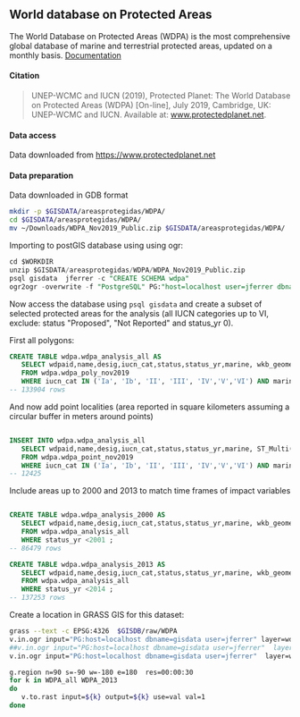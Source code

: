 ## World database on Protected Areas

The World Database on Protected Areas (WDPA) is the most comprehensive global database of marine and terrestrial protected areas, updated on a monthly basis.
[Documentation](http://pp-import-production.s3.amazonaws.com/WDPA_Manual_1_5.pdf)

#### Citation

> UNEP-WCMC and IUCN (2019), Protected Planet: The World Database on Protected Areas (WDPA) [On-line], July 2019, Cambridge, UK: UNEP-WCMC and IUCN. Available at: www.protectedplanet.net.

#### Data access

Data downloaded  from https://www.protectedplanet.net

#### Data preparation

Data downloaded in GDB format

```sh
mkdir -p $GISDATA/areasprotegidas/WDPA/
cd $GISDATA/areasprotegidas/WDPA/
mv ~/Downloads/WDPA_Nov2019_Public.zip $GISDATA/areasprotegidas/WDPA/

```

Importing to postGIS database using using ogr:

```sql
cd $WORKDIR
unzip $GISDATA/areasprotegidas/WDPA/WDPA_Nov2019_Public.zip
psql gisdata  jferrer -c "CREATE SCHEMA wdpa"
ogr2ogr -overwrite -f "PostgreSQL" PG:"host=localhost user=jferrer dbname=gisdata" -lco SCHEMA=wdpa $WORKDIR/WDPA_Nov2019_Public/WDPA_Nov2019_Public.gdb

```

Now access the database using `psql gisdata` and create a subset of selected protected areas for the analysis (all IUCN categories up to VI, exclude: status "Proposed", "Not Reported" and status_yr  0).

First all polygons:

```sql
CREATE TABLE wdpa.wdpa_analysis_all AS
   SELECT wdpaid,name,desig,iucn_cat,status,status_yr,marine, wkb_geometry
   FROM wdpa.wdpa_poly_nov2019
   WHERE iucn_cat IN ('Ia', 'Ib', 'II', 'III', 'IV','V','VI') AND marine IN ('0','1','2') AND desig_type IN ('National','Regional','International') AND status IN ('Adopted', 'Designated', 'Established', 'Inscribed') AND status_yr > 0;
-- 133904 rows
```

And now add point localities (area reported in square kilometers assuming a circular buffer in meters around points)
```sql

INSERT INTO wdpa.wdpa_analysis_all
   SELECT wdpaid,name,desig,iucn_cat,status,status_yr,marine, ST_Multi(ST_BUFFER(wkb_geometry::geography,SQRT((rep_area*1000000)/3.14))::geometry)
   FROM wdpa.wdpa_point_nov2019
   WHERE iucn_cat IN ('Ia', 'Ib', 'II', 'III', 'IV','V','VI') AND marine IN ('0','1','2') AND desig_type IN ('National','Regional','International') AND status IN ('Adopted', 'Designated', 'Established', 'Inscribed') AND status_yr > 0;
-- 12425

```
Include areas up to 2000 and 2013 to match time frames of impact variables

```sql

CREATE TABLE wdpa.wdpa_analysis_2000 AS
   SELECT wdpaid,name,desig,iucn_cat,status,status_yr,marine, wkb_geometry
   FROM wdpa.wdpa_analysis_all
   WHERE status_yr <2001 ;
-- 86479 rows

CREATE TABLE wdpa.wdpa_analysis_2013 AS
   SELECT wdpaid,name,desig,iucn_cat,status,status_yr,marine, wkb_geometry
   FROM wdpa.wdpa_analysis_all
   WHERE status_yr <2014 ;
-- 137253 rows


```

Create a location in GRASS GIS for this dataset:

```sh
grass --text -c EPSG:4326  $GISDB/raw/WDPA
v.in.ogr input="PG:host=localhost dbname=gisdata user=jferrer" layer=wdpa.wdpa_analysis_all output=WDPA_all # 142412 features
##v.in.ogr input="PG:host=localhost dbname=gisdata user=jferrer"  layer=wdpa_analysis_2000 output=WDPA_2000
v.in.ogr input="PG:host=localhost dbname=gisdata user=jferrer"  layer=wdpa_analysis_2013 output=WDPA_2013

g.region n=90 s=-90 w=-180 e=180  res=00:00:30
for k in WDPA_all WDPA_2013
do
   v.to.rast input=${k} output=${k} use=val val=1
done
```
